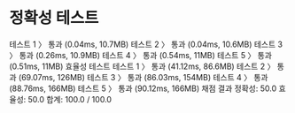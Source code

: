 # 정확성  테스트
테스트 1 〉	통과 (0.04ms, 10.7MB)
테스트 2 〉	통과 (0.04ms, 10.6MB)
테스트 3 〉	통과 (0.26ms, 10.9MB)
테스트 4 〉	통과 (0.54ms, 11MB)
테스트 5 〉	통과 (0.51ms, 11MB)
효율성  테스트
테스트 1 〉	통과 (41.12ms, 86.6MB)
테스트 2 〉	통과 (69.07ms, 126MB)
테스트 3 〉	통과 (86.03ms, 154MB)
테스트 4 〉	통과 (88.76ms, 166MB)
테스트 5 〉	통과 (90.12ms, 166MB)
채점 결과
정확성: 50.0
효율성: 50.0
합계: 100.0 / 100.0
